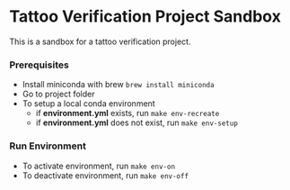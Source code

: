 # Tattoo Verification Project Sandbox

This is a sandbox for a tattoo verification project.

### Prerequisites

- Install miniconda with brew `brew install miniconda`
- Go to project folder
- To setup a local conda environment
    - if **environment.yml** exists, run `make env-recreate`
    - if **environment.yml** does not exist, run `make env-setup`

### Run Environment

- To activate environment, run `make env-on`
- To deactivate environment, run `make env-off`


